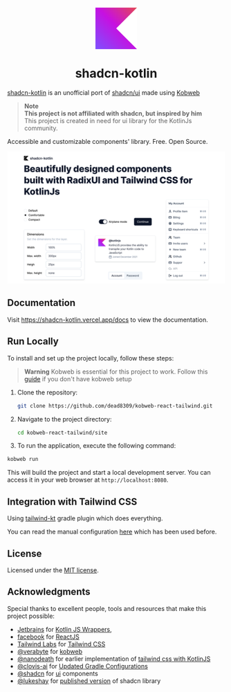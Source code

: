 <p align="center">
 <img align="center" src="./metadata/kotlin1.svg" height="96" />
 <h1 align="center">
  shadcn-kotlin
 </h1>
</p>

[shadcn-kotlin](https://shadcn-kotlin.vercel.app) is an unofficial port of [shadcn/ui](https://ui.shadcn.com/) made using [Kobweb](https://kobweb.varabyte.com/)

> **Note** <br> **This project is not affiliated with shadcn, but inspired by him** <br> This project is created in need for ui library for the KotlinJs community.

Accessible and customizable components' library. Free. Open Source.

![cover](./metadata/cover.png)

## Documentation

Visit https://shadcn-kotlin.vercel.app/docs to view the documentation.

## Run Locally

To install and set up the project locally, follow these steps:

> **Warning**
> Kobweb is essential for this project to work. Follow
> this [guide](https://github.com/varabyte/kobweb#install-the-kobweb-binary) if you don't have kobweb setup

1. Clone the repository:

   ```bash
   git clone https://github.com/dead8309/kobweb-react-tailwind.git
   ```

2. Navigate to the project directory:

   ```bash
   cd kobweb-react-tailwind/site
   ```

3. To run the application, execute the following command:

```bash
kobweb run
```

This will build the project and start a local development server. You can access it in your web browser
at `http://localhost:8080`.


## Integration with Tailwind CSS
Using [tailwind-kt](https://github.com/dead8309/tailwind-kt) gradle plugin which does everything.

You can read the manual configuration [here](./tailwind-integration.md) which has been used before.


## License

Licensed under the [MIT license](./LICENSE).


## Acknowledgments

Special thanks to excellent people, tools and resources that make this project possible:

* [Jetbrains](https://github.com/JetBrains) for [Kotlin JS Wrappers](https://github.com/JetBrains/kotlin-wrappers), 
* [facebook](https://github.com/facebook) for [ReactJS](https://github.com/facebook/react)
* [Tailwind Labs](https://github.com/tailwindlabs) for [Tailwind CSS](https://github.com/tailwindlabs/tailwindcss)
* [@verabyte](https://github.com/varabyte/kobweb) for [kobweb](https://github.com/varabyte/kobweb)
* [@nanodeath](https://github.com/nanodeath) for earlier implementation of [tailwind css with KotlinJS](https://github.com/nanodeath/kotlinjs-tailwindcss)
* [@clovis-ai](https://gitlab.com/clovis-ai) for [Updated Gradle Configurations](https://gitlab.com/opensavvy/decouple/-/blob/16bb282309daba3a9b364a53518bc4a6e5f74128/demos/demo-web/build.gradle.kts)
* [@shadcn](https://github.com/shadcn) for [ui](https://github.com/shadcn/ui) components
* [@lukeshay](https://github.com/lukeshay) for [published version](https://github.com/lukeshay/ui) of shadcn library
